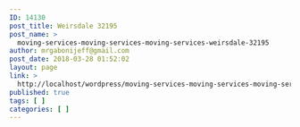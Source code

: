 ```yaml
---
ID: 14130
post_title: Weirsdale 32195
post_name: >
  moving-services-moving-services-moving-services-weirsdale-32195
author: mrgabonijeff@gmail.com
post_date: 2018-03-28 01:52:02
layout: page
link: >
  http://localhost/wordpress/moving-services-moving-services-moving-services-weirsdale-32195/
published: true
tags: [ ]
categories: [ ]
---
```

